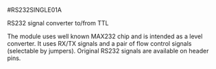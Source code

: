 <!--- PrjInfo ---> <!--- Please remove this line after manually editing --->
<!--- 00a56be08b96043df9e37d6aff7b6990 --->
<!--- Created:20170111-16:38: ---> 
<!--- Author:Mlab: ---> 
<!--- AuthorEmail:mlab@mlab.cz: ---> 
<!--- Tags:imported: ---> 
<!--- Ust:http://www.ust.cz/shop/product_info.php?cPath=22_27&products_id=39: ---> 
<!--- Name:RS232SINGLE01A: --->
#RS232SINGLE01A 
<!--- LongName --->
RS232 signal converter to/from TTL
<!--- ELongName ---> 

<!--- Lead --->
The module uses well known MAX232 chip and is intended as a level
  converter. It uses RX/TX signals and a pair of flow control signals
  (selectable by jumpers). Original RS232 signals are available on 
  header pins.
<!--- ELead ---> 


​
​
<!--- Description --->
<!--- EDescription --->
<!--- Content --->
<!--- EContent --->
            